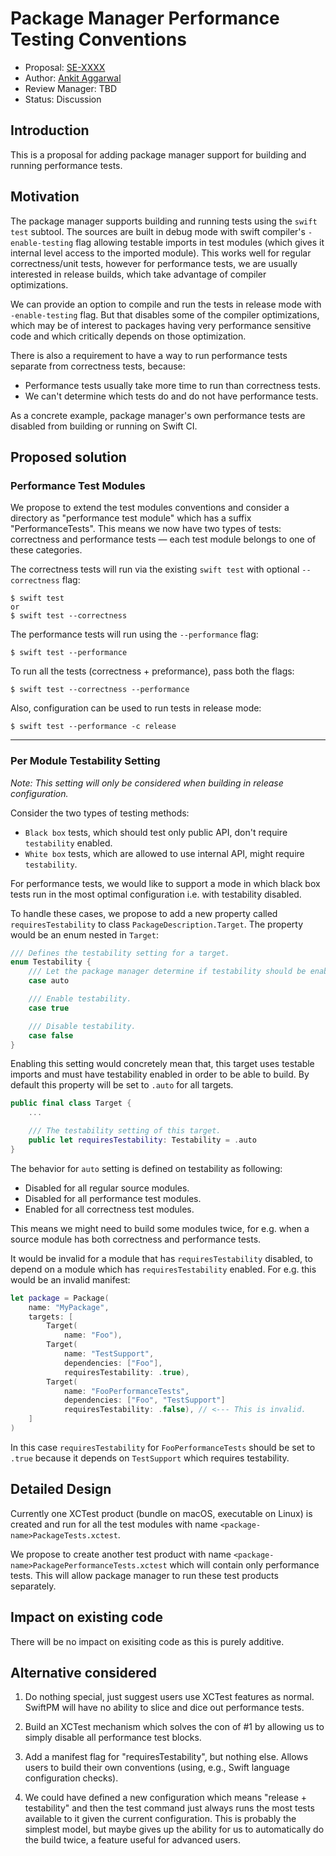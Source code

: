# Package Manager Performance Testing Conventions

* Proposal: [SE-XXXX](xxx-package-manager-performance-testing.md)
* Author: [Ankit Aggarwal](https://github.com/aciidb0mb3r)
* Review Manager: TBD
* Status: Discussion

## Introduction

This is a proposal for adding package manager support for building and running performance tests.

## Motivation

The package manager supports building and running tests using the `swift test` subtool. The sources are built in debug mode with swift compiler's
`-enable-testing` flag allowing testable imports in test modules (which gives it internal level access to the imported module). 
This works well for regular correctness/unit tests, however for performance tests, we are usually interested in release builds, which take advantage of compiler 
optimizations.

We can provide an option to compile and run the tests in release mode with `-enable-testing` flag. But that disables some of the compiler optimizations, which 
may be of interest to packages having very performance sensitive code and which critically depends on those optimization.

There is also a requirement to have a way to run performance tests separate from correctness tests, because:
* Performance tests usually take more time to run than correctness tests.
* We can't determine which tests do and do not have performance tests.

As a concrete example, package manager's own performance tests are disabled from building or running on Swift CI.

## Proposed solution

### Performance Test Modules

We propose to extend the test modules conventions and consider a directory as "performance test module" which has a suffix "PerformanceTests".
This means we now have two types of tests: correctness and performance tests — each test module belongs to one of these categories.

The correctness tests will run via the existing `swift test` with optional `--correctness` flag:

```
$ swift test
or
$ swift test --correctness
```

The performance tests will run using the `--performance` flag:

```
$ swift test --performance
```

To run all the tests (correctness + preformance), pass both the flags:

```
$ swift test --correctness --performance
```

Also, configuration can be used to run tests in release mode:

```
$ swift test --performance -c release
```

---
### Per Module Testability Setting

_Note: This setting will only be considered when building in release configuration._

Consider the two types of testing methods:  
* `Black box` tests, which should test only public API, don't require `testability` enabled.
* `White box` tests, which are allowed to use internal API, might require `testability`.

For performance tests, we would like to support a mode in which black box tests run in the most optimal configuration i.e. with testability disabled.

To handle these cases, we propose to add a new property called `requiresTestability` to class `PackageDescription.Target`. The property would be an enum nested in `Target`:

```swift
/// Defines the testability setting for a target.
enum Testability {
    /// Let the package manager determine if testability should be enabled or disabled.
    case auto

    /// Enable testability.
    case true

    /// Disable testability.
    case false
}
```

Enabling this setting would concretely mean that, this target uses testable imports and must have testability enabled in order to be able to build. By default this property will be set to `.auto` for all targets.

```swift
public final class Target {
    ...

    /// The testability setting of this target.
    public let requiresTestability: Testability = .auto
}
```

The behavior for `auto` setting is defined on testability as following:

* Disabled for all regular source modules.
* Disabled for all performance test modules.
* Enabled for all correctness test modules.

This means we might need to build some modules twice, for e.g. when a source module has both correctness and performance tests.

It would be invalid for a module that has `requiresTestability` disabled, to depend on a module which has `requiresTestability` enabled. For e.g. this would be an invalid manifest:

```swift
let package = Package(
    name: "MyPackage",
    targets: [
        Target(
            name: "Foo"),
        Target(
            name: "TestSupport",
            dependencies: ["Foo"],
            requiresTestability: .true),
        Target(
            name: "FooPerformanceTests",
            dependencies: ["Foo", "TestSupport"]
            requiresTestability: .false), // <--- This is invalid.
    ]
)
```
In this case `requiresTestability` for `FooPerformanceTests` should be set to `.true` because it depends on `TestSupport` which requires testability.

## Detailed Design

Currently one XCTest product (bundle on macOS, executable on Linux) is created and run for all the test modules with name `<package-name>PackageTests.xctest`.

We propose to create another test product with name `<package-name>PackagePerformanceTests.xctest` which will contain only performance tests.
This will allow package manager to run these test products separately.

## Impact on existing code

There will be no impact on exisiting code as this is purely additive.

## Alternative considered

1. Do nothing special, just suggest users use XCTest features as normal. SwiftPM will have no ability to slice and dice out performance tests.

2. Build an XCTest mechanism which solves the con of #1 by allowing us to simply disable all performance test blocks.

3. Add a manifest flag for "requiresTestability", but nothing else. Allows users to build their own conventions (using, e.g., Swift language configuration checks).

4. We could have defined a new configuration which means "release + testability" and then the test command just always runs the most tests available to it given the current configuration. This is probably the simplest model, but maybe gives up the ability for us to automatically do the build twice, a feature useful for advanced users.
